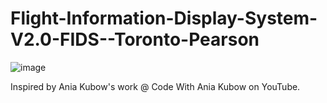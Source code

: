 # Flight-Information-Display-System-V2.0-FIDS--Toronto-Pearson



![image](https://github.com/codeproduction/Flight-Information-Display-System-FIDS--Toronto-Pearson/assets/66669965/6cc84009-45d8-4a2f-9745-1c4013529b41)


Inspired by Ania Kubow's work @ Code With Ania Kubow on YouTube.
